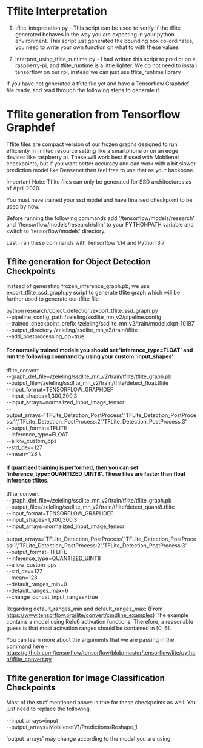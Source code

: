 # Tflite Interpretation

1. tflite-intepretation.py - This script can be used to verify if the tflite generated behaves in the way you are expecting in your python environment. This script just generated the bounding box co-ordinates, you need to write your own function on what to with these values

2. interpret_using_tflite_runtime.py - I had written this script to predict on a raspberry-pi, and tflite_runtime is a little lighter. We do not need to install tensorflow on our rpi, instead we can just use tflite_runtime library

If you have not generated a tflite file yet and have a Tensorflow Graphdef file ready, and read through the following steps to generate it.

# Tflite generation from Tensorflow Graphdef

Tflite files are compact version of our frozen graphs designed to run efficienty in limited resource setting like a smartphone or on an edge devices like raspberry pi. These will work best if used with Mobilenet checkpoints, but if you want better accuracy and can work with a bit slower prediction model like Densenet then feel free to use that as your backbone.

Important Note: Tflite files can only be generated for SSD architectures as of April 2020.

You must have trained your ssd model and have finalised checkpoint to be used by now.

Before running the following commands add '/tensorflow/models/research' and '/tensorflow/models/research/slim' to your PYTHONPATH variable and switch to 'tensorflow/models' directory.

Last I ran these commands with Tensorflow 1.14 and Python 3.7

## Tflite generation for Object Detection Checkpoints

Instead of generating frozen_inference_graph.pb, we use export_tflite_ssd_graph.py script to generate tflite graph which will be further used to generate our tflite file 

python research/object_detection/export_tflite_ssd_graph.py \
  --pipeline_config_path /zeleling/ssdlite_mn_v2/pipeline.config \
  --trained_checkpoint_prefix /zeleling/ssdlite_mn_v2/train/model.ckpt-10187 \
  --output_directory /zeleling/ssdlite_mn_v2/train/tflite \
  --add_postprocessing_op=true

#### For normally trained models you should set 'inference_type=FLOAT' and run the following command by using your custom 'input_shapes'

tflite_convert \
  --graph_def_file=/zeleling/ssdlite_mn_v2/train/tflite/tflite_graph.pb \
  --output_file=/zeleling/ssdlite_mn_v2/train/tflite/detect_float.tflite \
  --input_format=TENSORFLOW_GRAPHDEF \
  --input_shapes=1,300,300,3 \
  --input_arrays=normalized_input_image_tensor \
  --output_arrays='TFLite_Detection_PostProcess','TFLite_Detection_PostProcess:1','TFLite_Detection_PostProcess:2','TFLite_Detection_PostProcess:3'  \
  --output_format=TFLITE \
  --inference_type=FLOAT \
  --allow_custom_ops \
  --std_dev=127 \
  --mean=128 \
  
#### If quantized training is performed, then you can set 'inference_type=QUANTIZED_UINT8'. These files are faster than float inference tflites.

tflite_convert \
  --graph_def_file=/zeleling/ssdlite_mn_v2/train/tflite/tflite_graph.pb \
  --output_file=/zeleling/ssdlite_mn_v2/train/tflite/detect_quant8.tflite \
  --input_format=TENSORFLOW_GRAPHDEF \
  --input_shapes=1,300,300,3 \
  --input_arrays=normalized_input_image_tensor \
  --output_arrays='TFLite_Detection_PostProcess','TFLite_Detection_PostProcess:1','TFLite_Detection_PostProcess:2','TFLite_Detection_PostProcess:3'  \
  --output_format=TFLITE \
  --inference_type=QUANTIZED_UINT8 \
  --allow_custom_ops \
  --std_dev=127 \
  --mean=128 \
  --default_ranges_min=0 \
  --default_ranges_max=6 \
  --change_concat_input_ranges=true
  
Regarding default_ranges_min and default_ranges_max: (From https://www.tensorflow.org/lite/convert/cmdline_examples) The example contains a model using Relu6 activation functions. Therefore, a reasonable guess is that most activation ranges should be contained in [0, 6].

You can learn more about the arguments that we are passing in the command here - https://github.com/tensorflow/tensorflow/blob/master/tensorflow/lite/python/tflite_convert.py
  
## Tflite generation for Image Classification Checkpoints

Most of the stuff mentioned above is true for these checkpoints as well. You just need to replace the following.

--input_arrays=input \
--output_arrays=MobilenetV1/Predictions/Reshape_1

'output_arrays' may change according to the model you are using.
